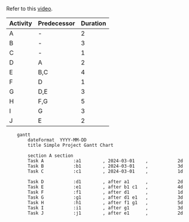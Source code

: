 Refer to this [video](https://www.youtube.com/watch?v=D9xNrD3APg4).

| Activity | Predecessor    | Duration  |
|----------|----------------|-----------|
| A        | -              | 2         |
| B        | -              | 3         |
| C        | -              | 1         |
| D        | A              | 2         |
| E        | B,C            | 4         |
| F        | D              | 1         |
| G        | D,E            | 3         |
| H        | F,G            | 5         |
| I        | G              | 3         |
| J        | E              | 2         |


``` mermaid
    gantt
        dateFormat  YYYY-MM-DD
        title Simple Project Gantt Chart

        section A section
        Task A           :a1        , 2024-03-01    ,           2d
        Task B           :b1        , 2024-03-01    ,           3d
        Task C           :c1        , 2024-03-01    ,           1d

        Task D           :d1        , after a1      ,           2d
        Task E           :e1        , after b1 c1   ,           4d
        Task F           :f1        , after d1      ,           1d
        Task G           :g1        , after d1 e1   ,           3d
        Task H           :h1        , after f1 g1   ,           5d
        Task I           :i1        , after g1      ,           3d
        Task J           :j1        , after e1      ,           2d
        
```
